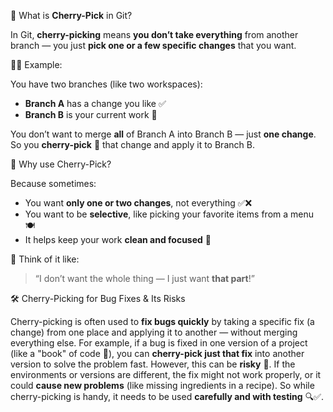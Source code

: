 🍒 What is **Cherry-Pick** in Git?

In Git, **cherry-picking** means **you don’t take everything** from another branch — you just **pick one or a few specific changes** that you want.


🧑‍🍳 Example:

You have two branches (like two workspaces):

* **Branch A** has a change you like ✅
* **Branch B** is your current work 🔧

You don’t want to merge **all** of Branch A into Branch B — just **one change**. So you **cherry-pick** 🍒 that change and apply it to Branch B.


📌 Why use Cherry-Pick?

Because sometimes:

* You want **only one or two changes**, not everything ✅❌
* You want to be **selective**, like picking your favorite items from a menu 🍽️
* It helps keep your work **clean and focused** 🧹


💭 Think of it like:

> “I don’t want the whole thing — I just want **that part**!”


🛠️ Cherry-Picking for Bug Fixes & Its Risks

Cherry-picking is often used to **fix bugs quickly** by taking a specific fix (a change) from one place and applying it to another — without merging everything else. For example, if a bug is fixed in one version of a project (like a "book" of code 📘), you can **cherry-pick just that fix** into another version to solve the problem fast. However, this can be **risky** 😬. If the environments or versions are different, the fix might not work properly, or it could **cause new problems** (like missing ingredients in a recipe). So while cherry-picking is handy, it needs to be used **carefully and with testing** 🔍✅.

